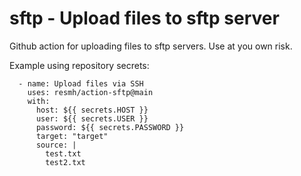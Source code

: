 # sftp - Upload files to sftp server

Github action for uploading files to sftp servers. Use at you own risk.

Example using repository secrets:

      - name: Upload files via SSH
        uses: resmh/action-sftp@main
        with:
          host: ${{ secrets.HOST }}
          user: ${{ secrets.USER }}
          password: ${{ secrets.PASSWORD }}
          target: "target"
          source: |
            test.txt
            test2.txt

